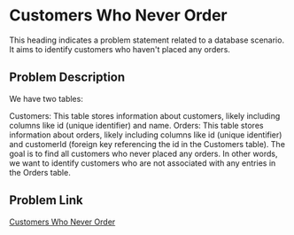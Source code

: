 # Customers Who Never Order
This heading indicates a problem statement related to a database scenario. It aims to identify customers who haven't placed any orders.

## Problem Description
We have two tables:

Customers: This table stores information about customers, likely including columns like id (unique identifier) and name.
Orders: This table stores information about orders, likely including columns like id (unique identifier) and customerId (foreign key referencing the id in the Customers table).
The goal is to find all customers who never placed any orders. In other words, we want to identify customers who are not associated with any entries in the Orders table.

## Problem Link
[Customers Who Never Order](https://leetcode.com/problems/customers-who-never-order/description/)